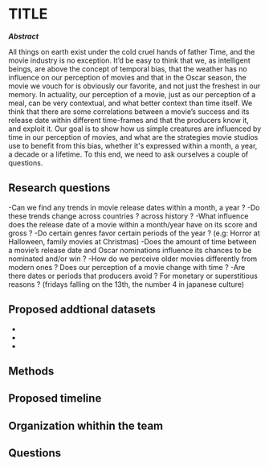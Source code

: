 # TITLE

***Abstract***

All things on earth exist under the cold cruel hands of father Time, and the movie industry is no exception. It’d be easy to think that we, as intelligent beings, are above the concept of temporal bias, that the weather has no influence on our perception of movies and that in the Oscar season, the movie we vouch for is obviously our favorite, and not just the freshest in our memory. In actuality, our perception of a movie, just as our perception of a meal, can be very contextual, and what better context than time itself. We think that there are some correlations between a movie’s success and its release date within different time-frames and that the producers know it, and exploit it. Our goal is to show how us simple creatures are influenced by time in our perception of movies, and what are the strategies movie studios use to benefit from this bias, whether it's expressed within a month, a year, a decade or a lifetime. To this end, we need to ask ourselves a couple of questions. 


## Research questions

-Can we find any trends in movie release dates within a month, a year ? 
-Do these trends change across countries ? across history ?
-What influence does the release date of a movie within a month/year have on its score and gross ?
-Do certain genres favor certain periods of the year ? (e.g: Horror at Halloween, family movies at Christmas) 
-Does the amount of time between a movie’s release date and Oscar nominations influence its chances to be nominated and/or win ?
-How do we perceive older movies differently from modern ones ? Does our perception of a movie change with time ?
-Are there dates or periods that producers avoid ? For monetary or superstitious reasons ?  (fridays falling on the 13th, the number 4 in japanese culture)


## Proposed addtional datasets 
- 
- 
- 

## Methods


## Proposed timeline

## Organization whithin the team 

## Questions 

